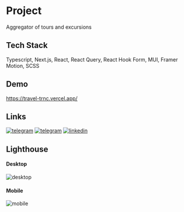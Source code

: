 # Project

Aggregator of tours and excursions

## Tech Stack

Typescript, Next.js, React, React Query, React Hook Form, MUI, Framer Motion, SCSS

## Demo

https://travel-trnc.vercel.app/

## Links

[![telegram](https://img.shields.io/badge/Telegram-2CA5E0?style=for-the-badge&logo=telegram&logoColor=white)](https://t.me/Sergey_Slepov)
[![telegram](https://img.shields.io/badge/Skype-00AFF0?style=for-the-badge&logo=skype&logoColor=white)](https://join.skype.com/invite/btyxEKXd1LjL)
[![linkedin](https://img.shields.io/badge/LinkedIn-0077B5?style=for-the-badge&logo=linkedin&logoColor=white)](https://www.linkedin.com/in/sergeyslepov)

## Lighthouse

#### Desktop

![desktop](https://res.cloudinary.com/di82msrpq/image/upload/v1690417393/desktop_a9vwwa.jpg)

#### Mobile

![mobile](https://res.cloudinary.com/di82msrpq/image/upload/v1690417378/mobile_qh6hz7.jpg)
